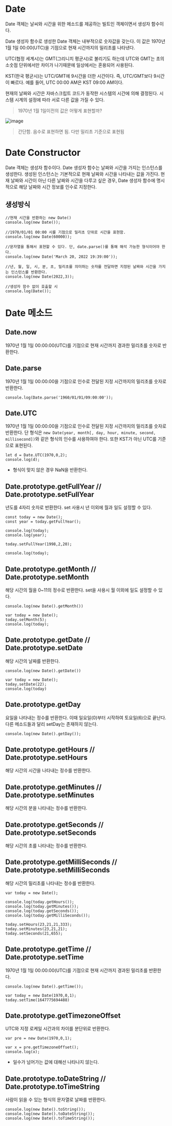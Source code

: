# Date

Date 객체는 날씨와 시간을 위한 메소드를 제공하는 빌트인 객체이면서 생성자 함수이다.

Date 생성자 함수로 생성한 Date 객체는 내부적으로 숫자값을 갖는다. 이 값은 1970년 1월 1일 00:00(UTC)을 기점으로 현재 시간까지의 밀리초를 나타낸다.

UTC(협정 세계시)는 GMT(그리니치 평균시)로 불리기도 하는데 UTC와 GMT는 초의 소숫점 단위에서만 차이가 나기때문에 일상에서는 혼용되어 사용된다.

KST(한국 평균시)는 UTC/GMT에 9시간을 더한 시간이다. 즉, UTC/GMT보다 9시간이 빠르다. 예를 들어, UTC 00:00 AM은 KST 09:00 AM이다.

현재의 날짜와 시간은 자바스크립트 코드가 동작한 시스템의 시간에 의해 결정된다. 시스템 시계의 설정에 따라 서로 다른 값을 가질 수 있다.

> 1970년 1월 1일이전의 값은 어떻게 표현할까?

![image](https://user-images.githubusercontent.com/62691610/159157037-2d74b02f-c033-4a79-8de0-14ef3daecfc0.png)

> 간단함. 음수로 표현하면 됨. 다만 밀리초 기준으로 표현됨

# Date Constructor
Date 객체는 생성자 함수이다. Date 생성자 함수는 날짜와 시간을 가지는 인스턴스를 생성한다. 생성된 인스턴스는 기본적으로 현재 날짜와 시간을 나타내는 값을 가진다. 현재 날짜와 시간이 아닌 다른 날짜와 시간을 다루고 싶은 경우, Date 생성자 함수에 명시적으로 해당 날짜와 시간 정보를 인수로 지정한다.

## 생성방식
```
//현재 시간을 반환하는 new Date()
console.log(new Date());

//1970/01/01 00:00 시를 기점으로 밀리초 단위로 시간을 표현함.
console.log(new Date(60000));

//문자열을 통해서 표현할 수 있다. 단, date.parse()를 통해 해석 가능한 형식이어야 한다.
console.log(new Date('March 20, 2022 19:39:00'));

//년, 월, 일, 시, 분, 초, 밀리초를 의미하는 숫자를 전달하면 지정된 날짜와 시간을 가지는 인스턴스를 반환한다.
console.log(new Date(2022,3));

//생성자 함수 없이 호출할 시
console.log(Date());
```

# Date 메소드

## Date.now
1970년 1월 1일 00:00:00(UTC)를 기점으로 현재 시간까지 경과한 밀리초를 숫자로 반환한다.

## Date.parse
1970년 1월 1일 00:00:00을 기점으로 인수로 전달된 지정 시간까지의 밀리초를 숫자로 반환한다.
```
console.log(Date.parse('1960/01/01/09:00:00'));
```
## Date.UTC
1970년 1월 1일 00:00:00을 기점으로 인수로 전달된 지정 시간까지의 밀리초를 숫자로 반환한다.
단 형식은 `new Date(year, month[, day, hour, minute, second, millisecond])`와 같은 형식의 인수를 사용하여야 한다.
또한 KST가 아닌 UTC를 기준으로 표현된다.
```
let d = Date.UTC(1970,0,2);
console.log(d);
```
- 형식이 맞지 않은 경우 NaN을 반환한다.


## Date.prototype.getFullYear // Date.prototype.setFullYear
년도를 4자리 숫자로 반환한다.
set 사용시 년 이외에 월과 일도 설정할 수 있다.
```
const today = new Date();
const year = today.getFullYear();

console.log(today);
console.log(year);

today.setFullYear(1998,2,20);

console.log(today);
```

## Date.prototype.getMonth // Date.prototype.setMonth 
해당 시간의 월을 0~11의 정수로 반환한다.
set을 사용시 월 이외에 일도 설정할 수 있다.
```
console.log(new Date().getMonth())

var today = new Date();
today.setMonth(5);
console.log(today);
```

## Date.prototype.getDate // Date.prototype.setDate
해당 시간의 날짜를 반환한다.
```
console.log(new Date().getDate())

var today = new Date();
today.setDate(22);
console.log(today)
```

## Date.prototype.getDay
요일을 나타내는 정수를 반환한다. 이때 일요일(0)부터 시작하여 토요일(6)으로 끝난다.
다른 메소드들과 달리 setDay는 존재하지 않는다.
```
console.log(new Date().getDay());
```

## Date.prototype.getHours // Date.prototype.setHours
해당 시간의 시간을 나타내는 정수를 반환한다.


## Date.prototype.getMinutes // Date.prototype.setMinutes
해당 시간의 분을 나타내는 정수를 반환한다.

## Date.prototype.getSeconds // Date.prototype.setSeconds
해당 시간의 초를 나타내는 정수를 반환한다.

## Date.prototype.getMilliSeconds // Date.prototype.setMilliSeconds
해당 시간의 밀리초를 나타내는 정수를 반환한다.


```
var today = new Date();

console.log(today.getHours());
console.log(today.getMinutes());
console.log(today.getSeconds());
console.log(today.getMilliSeconds());

today.setHours(23,21,21,333);
today.setMinutes(23,21,21);
today.setSeconds(21,655);
```

## Date.prototype.getTime // Date.prototype.setTime
1970년 1월 1일 00:00:00(UTC)를 기점으로 현재 시간까지 경과된 밀리초를 반환한다.
```
console.log(new Date().getTime());

var today = new Date(1970,0,1);
today.setTime(1647775694488)
```

## Date.prototype.getTimezoneOffset
UTC와 지정 로케일 시간과의 차이를 분단위로 반환한다.
```
var pre = new Date(1970,0,1);

var x = pre.getTimezoneOffset();
console.log(x);

```
- 일수가 넘어가는 값에 대해선 나타나지 않는다.



## Date.prototype.toDateString // Date.prototype.toTimeString
사람이 읽을 수 있는 형식의 문자열로 날짜를 반환한다.
```
console.log(new Date().toString());
console.log(new Date().toDateString());
console.log(new Date().toTimeString());
```